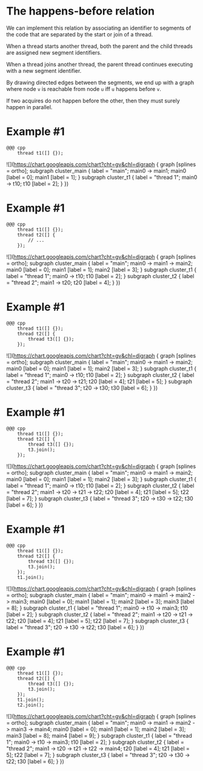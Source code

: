 <!SLIDE>
# The happens-before relation


<!SLIDE>
We can implement this relation by associating an identifier to segments of the
code that are separated by the start or join of a thread.


<!SLIDE>
When a thread starts another thread, both the parent and the child threads are
assigned new segment identifiers.


<!SLIDE>
When a thread joins another thread, the parent thread continues executing with
a new segment identifier.


<!SLIDE>
By drawing directed edges between the segments, we end up with a graph where
node `v` is reachable from node `u` iff `u` happens before `v`.


<!SLIDE>
If two acquires do not happen before the other, then they must surely happen
in parallel.


<!SLIDE>
# Example \#1

    @@@ cpp
        thread t1([] {});
![](https://chart.googleapis.com/chart?cht=gv&chl=digraph {
    graph [splines = ortho];
    subgraph cluster_main {
        label = "main";
        main0 -> main1;
        main0 [label = 0];
        main1 [label = 1];
    }
    subgraph cluster_t1 {
        label = "thread 1";
        main0 -> t10;
        t10 [label = 2];
    }
})


<!SLIDE>
# Example \#1

    @@@ cpp
        thread t1([] {});
        thread t2([] {
            // ...
        });
![](https://chart.googleapis.com/chart?cht=gv&chl=digraph {
    graph [splines = ortho];
    subgraph cluster_main {
        label = "main";
        main0 -> main1 -> main2;
        main0 [label = 0];
        main1 [label = 1];
        main2 [label = 3];
    }
    subgraph cluster_t1 {
        label = "thread 1";
        main0 -> t10;
        t10 [label = 2];
    }
    subgraph cluster_t2 {
        label = "thread 2";
        main1 -> t20;
        t20 [label = 4];
    }
})


<!SLIDE>
# Example \#1

    @@@ cpp
        thread t1([] {});
        thread t2([] {
            thread t3([] {});
        });
![](https://chart.googleapis.com/chart?cht=gv&chl=digraph {
    graph [splines = ortho];
    subgraph cluster_main {
        label = "main";
        main0 -> main1 -> main2;
        main0 [label = 0];
        main1 [label = 1];
        main2 [label = 3];
    }
    subgraph cluster_t1 {
        label = "thread 1";
        main0 -> t10;
        t10 [label = 2];
    }
    subgraph cluster_t2 {
        label = "thread 2";
        main1 -> t20 -> t21;
        t20 [label = 4];
        t21 [label = 5];
    }
    subgraph cluster_t3 {
        label = "thread 3";
        t20 -> t30;
        t30 [label = 6];
    }
})


<!SLIDE>
# Example \#1

    @@@ cpp
        thread t1([] {});
        thread t2([] {
            thread t3([] {});
            t3.join();
        });
![](https://chart.googleapis.com/chart?cht=gv&chl=digraph {
    graph [splines = ortho];
    subgraph cluster_main {
        label = "main";
        main0 -> main1 -> main2;
        main0 [label = 0];
        main1 [label = 1];
        main2 [label = 3];
    }
    subgraph cluster_t1 {
        label = "thread 1";
        main0 -> t10;
        t10 [label = 2];
    }
    subgraph cluster_t2 {
        label = "thread 2";
        main1 -> t20 -> t21 -> t22;
        t20 [label = 4];
        t21 [label = 5];
        t22 [label = 7];
    }
    subgraph cluster_t3 {
        label = "thread 3";
        t20 -> t30 -> t22;
        t30 [label = 6];
    }
})


<!SLIDE>
# Example \#1

    @@@ cpp
        thread t1([] {});
        thread t2([] {
            thread t3([] {});
            t3.join();
        });
        t1.join();
![](https://chart.googleapis.com/chart?cht=gv&chl=digraph {
    graph [splines = ortho];
    subgraph cluster_main {
        label = "main";
        main0 -> main1 -> main2 -> main3;
        main0 [label = 0];
        main1 [label = 1];
        main2 [label = 3];
        main3 [label = 8];
    }
    subgraph cluster_t1 {
        label = "thread 1";
        main0 -> t10 -> main3;
        t10 [label = 2];
    }
    subgraph cluster_t2 {
        label = "thread 2";
        main1 -> t20 -> t21 -> t22;
        t20 [label = 4];
        t21 [label = 5];
        t22 [label = 7];
    }
    subgraph cluster_t3 {
        label = "thread 3";
        t20 -> t30 -> t22;
        t30 [label = 6];
    }
})


<!SLIDE>
# Example \#1

    @@@ cpp
        thread t1([] {});
        thread t2([] {
            thread t3([] {});
            t3.join();
        });
        t1.join();
        t2.join();
![](https://chart.googleapis.com/chart?cht=gv&chl=digraph {
    graph [splines = ortho];
    subgraph cluster_main {
        label = "main";
        main0 -> main1 -> main2 -> main3 -> main4;
        main0 [label = 0];
        main1 [label = 1];
        main2 [label = 3];
        main3 [label = 8];
        main4 [label = 9];
    }
    subgraph cluster_t1 {
        label = "thread 1";
        main0 -> t10 -> main3;
        t10 [label = 2];
    }
    subgraph cluster_t2 {
        label = "thread 2";
        main1 -> t20 -> t21 -> t22 -> main4;
        t20 [label = 4];
        t21 [label = 5];
        t22 [label = 7];
    }
    subgraph cluster_t3 {
        label = "thread 3";
        t20 -> t30 -> t22;
        t30 [label = 6];
    }
})
